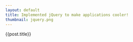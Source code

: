 ```yaml
---
layout: default
title: Implemented jQuery to make applications cooler!
thumbnail: jquery.png
---
```


{{post.title}}